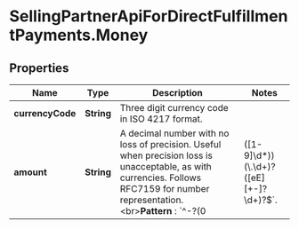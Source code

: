 # SellingPartnerApiForDirectFulfillmentPayments.Money

## Properties

Name | Type | Description | Notes
------------ | ------------- | ------------- | -------------
**currencyCode** | **String** | Three digit currency code in ISO 4217 format. | 
**amount** | **String** | A decimal number with no loss of precision. Useful when precision loss is unacceptable, as with currencies. Follows RFC7159 for number representation. &lt;br&gt;**Pattern** : &#x60;^-?(0|([1-9]\\d*))(\\.\\d+)?([eE][+-]?\\d+)?$&#x60;. | 


